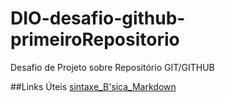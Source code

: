 # DIO-desafio-github-primeiroRepositorio
Desafio de Projeto sobre Repositório GIT/GITHUB

##Links Úteis
[sintaxe_B'sica_Markdown](https://www.markdownguide.org/basic-syntax/)

